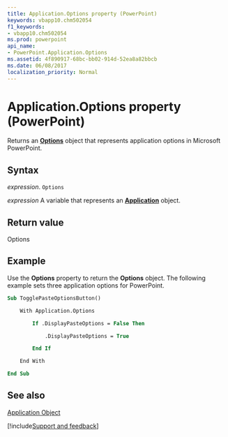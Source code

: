 ```yaml
---
title: Application.Options property (PowerPoint)
keywords: vbapp10.chm502054
f1_keywords:
- vbapp10.chm502054
ms.prod: powerpoint
api_name:
- PowerPoint.Application.Options
ms.assetid: 4f890917-68bc-bb02-914d-52ea8a82bbcb
ms.date: 06/08/2017
localization_priority: Normal
---
```



# Application.Options property (PowerPoint)

Returns an **[Options](PowerPoint.Options.md)** object that represents application options in Microsoft PowerPoint.


## Syntax

_expression_. `Options`

_expression_ A variable that represents an **[Application](PowerPoint.Application.md)** object.


## Return value

Options


## Example

Use the  **Options** property to return the **Options** object. The following example sets three application options for PowerPoint.


```vb
Sub TogglePasteOptionsButton()

    With Application.Options

        If .DisplayPasteOptions = False Then

            .DisplayPasteOptions = True

        End If

    End With

End Sub
```


## See also


[Application Object](PowerPoint.Application.md)

[!include[Support and feedback](~/includes/feedback-boilerplate.md)]